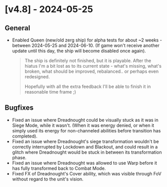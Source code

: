 # [v4.8] - 2024-05-25

## General

- Enabled Queen (new/old zerg ship) for alpha tests for about ~2 weeks - between 2024-05-25 and 2024-06-10. (If game won't receive another update until this day, the ship will become disabled once again).
  > The ship is definitely not finished, but it is playable. After the hiatus I'm a bit lost as to its current state - what's missing, what's broken, what should be improved, rebalanced.. or perhaps even redesigned.
  >
  > Hopefully with all the extra feedback I'll be able to finish it in reasonable time frame ;)

## Bugfixes

- Fixed an issue where Dreadnought could be visually stuck as it was in Siege Mode, while it wasn't. (When it was energy denied, or when it simply used its energy for non-channeled abilities before transition has completed).
- Fixed an issue where Dreadnought's siege transformation wouldn't be correctly interrupted by Lockdown and Blackout, and could result in a glitch where Dreadnought would be stuck in between its transformation phase.
- Fixed an issue where Dreadnought was allowed to use Warp before it has fully transformed back to Combat Mode.
- Fixed FX of Dreadnought's Cover ability, which was visible through FoV without regard to the unit's vision.
